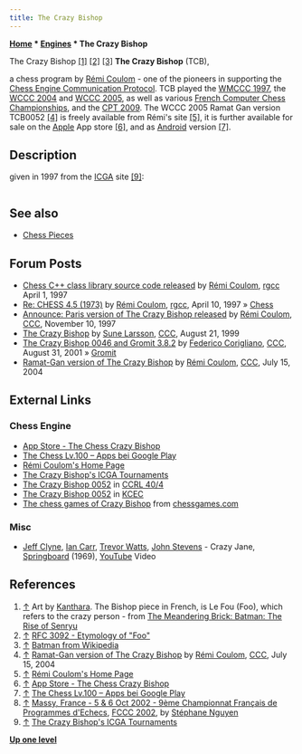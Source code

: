 ```yaml
---
title: The Crazy Bishop
---
```

**[Home](Home "Home") \* [Engines](Engines "Engines") \* The Crazy Bishop**



 [](http://wwwmeanderingbrick-mjd.blogspot.com/p/batman-rise-of-senryu.html) The Crazy Bishop <a id="cite-note-1" href="#cite-ref-1">[1]</a> <a id="cite-note-2" href="#cite-ref-2">[2]</a> <a id="cite-note-3" href="#cite-ref-3">[3]</a> 
**The Crazy Bishop** (TCB),  

a chess program by [Rémi Coulom](R%C3%A9mi_Coulom "Rémi Coulom") - one of the pioneers in supporting the [Chess Engine Communication Protocol](Chess_Engine_Communication_Protocol "Chess Engine Communication Protocol"). TCB played the [WMCCC 1997](WMCCC_1997 "WMCCC 1997"), the [WCCC 2004](WCCC_2004 "WCCC 2004") and [WCCC 2005](WCCC_2005 "WCCC 2005"), as well as various [French Computer Chess Championships](French_Computer_Chess_Championship "French Computer Chess Championship"), and the [CPT 2009](CPT_2009 "CPT 2009"). 
The WCCC 2005 Ramat Gan version TCB0052 <a id="cite-note-4" href="#cite-ref-4">[4]</a> is freely available from Rémi's site <a id="cite-note-5" href="#cite-ref-5">[5]</a>, it is further available for sale on the [Apple](index.php?title=Apple&action=edit&redlink=1 "Apple (page does not exist)") App store <a id="cite-note-6" href="#cite-ref-6">[6]</a>, and as [Android](Android "Android") version <a id="cite-note-7" href="#cite-ref-7">[7]</a>. 



## Description


given in 1997 from the [ICGA](ICGA "ICGA") site <a id="cite-note-9" href="#cite-ref-9">[9]</a>:




```C++This program is called The Crazy Bishop because it is a crazy project and a pun in French. The first lines of code of The Crazy Bishop were written in October 1996. It played its first public games on the French Internet Chess Server in December and became popular there, getting a high rating in blitz. It was then released as [freeware](https://en.wikipedia.org/wiki/Freeware) in January 1997. The Crazy Bishop's algorithm is a very classical [PVS](Principal_Variation_Search "Principal Variation Search"). Its strength is based on a solid tactical play combined with a simple but fast [evaluation function](Evaluation "Evaluation"). 

```

## See also


* [Chess Pieces](Category:Chess_Pieces "Category:Chess Pieces")


## Forum Posts


* [Chess C++ class library source code released](http://groups.google.com/group/rec.games.chess.computer/msg/1f37f1a88e61bd22) by [Rémi Coulom](R%C3%A9mi_Coulom "Rémi Coulom"), [rgcc](Computer_Chess_Forums "Computer Chess Forums") April 1, 1997
* [Re: CHESS 4.5 (1973)](https://groups.google.com/d/msg/rec.games.chess.computer/Am0Bw0OWEpY/inAiGKohb28J) by [Rémi Coulom](R%C3%A9mi_Coulom "Rémi Coulom"), [rgcc](Computer_Chess_Forums "Computer Chess Forums"), April 10, 1997 » [Chess](Chess_(Program) "Chess (Program)")
* [Announce: Paris version of The Crazy Bishop released](https://www.stmintz.com/ccc/index.php?id=11890) by [Rémi Coulom](R%C3%A9mi_Coulom "Rémi Coulom"), [CCC](CCC "CCC"), November 10, 1997
* [The Crazy Bishop](https://www.stmintz.com/ccc/index.php?id=65504) by [Sune Larsson](index.php?title=Sune_Larsson&action=edit&redlink=1 "Sune Larsson (page does not exist)"), [CCC](CCC "CCC"), August 21, 1999
* [The Crazy Bishop 0046 and Gromit 3.8.2](https://www.stmintz.com/ccc/index.php?id=186640) by [Federico Corigliano](Federico_Andr%C3%A9s_Corigliano "Federico Andrés Corigliano"), [CCC](CCC "CCC"), August 31, 2001 » [Gromit](Gromit "Gromit")
* [Ramat-Gan version of The Crazy Bishop](https://www.stmintz.com/ccc/index.php?id=377027) by [Rémi Coulom](R%C3%A9mi_Coulom "Rémi Coulom"), [CCC](CCC "CCC"), July 15, 2004


## External Links


### Chess Engine


* [App Store - The Chess Crazy Bishop](https://itunes.apple.com/us/app/id419524524?mt=8)
* [The Chess Lv.100 – Apps bei Google Play](https://play.google.com/store/apps/details?id=jp.co.unbalance.android.chess)
* [Rémi Coulom's Home Page](https://www.remi-coulom.fr/)
* [The Crazy Bishop's ICGA Tournaments](https://www.game-ai-forum.org/icga-tournaments/program.php?id=12)
* [The Crazy Bishop 0052](http://www.computerchess.org.uk/ccrl/404/cgi/engine_details.cgi?print=Details&each_game=1&eng=The%20Crazy%20Bishop%200052) in [CCRL 40/4](CCRL "CCRL")
* [The Crazy Bishop 0052](http://kirill-kryukov.com/chess/kcec/cgi/engine_details.cgi?print=Details&each_game=1&eng=The%20Crazy%20Bishop%200052) in [KCEC](KCEC "KCEC")
* [The chess games of Crazy Bishop](http://www.chessgames.com/perl/chessplayer?pid=86000) from [chessgames.com](http://www.chessgames.com/index.html)


### Misc


* [Jeff Clyne](Category:Jeff_Clyne "Category:Jeff Clyne"), [Ian Carr](Category:Ian_Carr "Category:Ian Carr"), [Trevor Watts](https://en.wikipedia.org/wiki/Trevor_Watts), [John Stevens](https://en.wikipedia.org/wiki/John_Stevens_(drummer)) - Crazy Jane, [Springboard](https://www.besteveralbums.com/thechart.php?a=181843) (1969), [YouTube](https://en.wikipedia.org/wiki/YouTube) Video


 
## References


1. <a id="cite-ref-1" href="#cite-note-1">↑</a> Art by [Kanthara](http://kanthara.deviantart.com/). The Bishop piece in French, is Le Fou (Foo), which refers to the crazy person - from [The Meandering Brick: Batman: The Rise of Senryu](http://wwwmeanderingbrick-mjd.blogspot.com/p/batman-rise-of-senryu.html)
2. <a id="cite-ref-2" href="#cite-note-2">↑</a> [RFC 3092 - Etymology of "Foo"](http://www.faqs.org/rfcs/rfc3092.html)
3. <a id="cite-ref-3" href="#cite-note-3">↑</a> [Batman from Wikipedia](https://en.wikipedia.org/wiki/Batman)
4. <a id="cite-ref-4" href="#cite-note-4">↑</a> [Ramat-Gan version of The Crazy Bishop](https://www.stmintz.com/ccc/index.php?id=377027) by [Rémi Coulom](R%C3%A9mi_Coulom "Rémi Coulom"), [CCC](CCC "CCC"), July 15, 2004
5. <a id="cite-ref-5" href="#cite-note-5">↑</a> [Rémi Coulom's Home Page](https://www.remi-coulom.fr/)
6. <a id="cite-ref-6" href="#cite-note-6">↑</a> [App Store - The Chess Crazy Bishop](https://itunes.apple.com/us/app/id419524524?mt=8)
7. <a id="cite-ref-7" href="#cite-note-7">↑</a> [The Chess Lv.100 – Apps bei Google Play](https://play.google.com/store/apps/details?id=jp.co.unbalance.android.chess)
8. <a id="cite-ref-8" href="#cite-note-8">↑</a> [Massy, France - 5 & 6 Oct 2002 - 9ème Championnat Français de Programmes d'Echecs](http://www.ludochess.com/fccc2002/tournoi.php3), [FCCC 2002](FCCC_2002 "FCCC 2002"), by [Stéphane Nguyen](St%C3%A9phane_Nguyen "Stéphane Nguyen")
9. <a id="cite-ref-9" href="#cite-note-9">↑</a> [The Crazy Bishop's ICGA Tournaments](https://www.game-ai-forum.org/icga-tournaments/program.php?id=12)

**[Up one level](Engines "Engines")**







 

